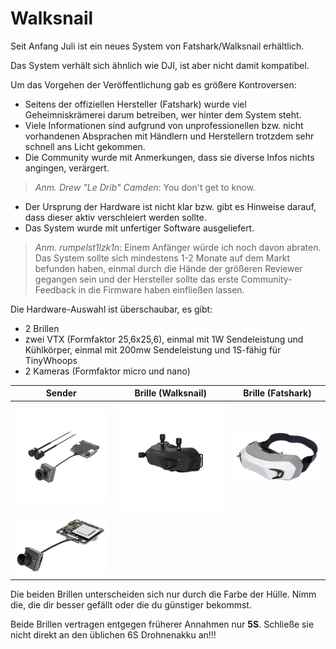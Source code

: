 # Walksnail

Seit Anfang Juli ist ein neues System von Fatshark/Walksnail erhältlich.

Das System verhält sich ähnlich wie DJI, ist aber nicht damit kompatibel.

Um das Vorgehen der Veröffentlichung gab es größere Kontroversen:

- Seitens der offiziellen Hersteller (Fatshark) wurde viel Geheimniskrämerei darum betreiben, wer hinter dem System steht.
- Viele Informationen sind aufgrund von unprofessionellen bzw. nicht vorhandenen Absprachen mit Händlern und Herstellern trotzdem sehr schnell ans Licht gekommen.
- Die Community wurde mit Anmerkungen, dass sie diverse Infos nichts angingen, verärgert.

> *Anm. Drew "Le Drib" Camden*: You don't get to know.

- Der Ursprung der Hardware ist nicht klar bzw. gibt es Hinweise darauf, dass dieser aktiv verschleiert werden sollte.
- Das System wurde mit unfertiger Software ausgeliefert.

> *Anm. rumpelst1lzk1n*: Einem Anfänger würde ich noch davon abraten. Das System sollte sich mindestens 1-2 Monate auf dem Markt befunden haben, einmal durch die Hände der größeren Reviewer gegangen sein und der Hersteller sollte das erste Community-Feedback in die Firmware haben einfließen lassen.

Die Hardware-Auswahl ist überschaubar, es gibt:

- 2 Brillen
- zwei VTX (Formfaktor 25,6x25,6), einmal mit 1W Sendeleistung und Kühlkörper, einmal mit 200mw Sendeleistung und 1S-fähig für TinyWhoops
- 2 Kameras (Formfaktor micro und nano)

| Sender                                                     | Brille (Walksnail)                                      | Brille (Fatshark)                                         |
| ---------------------------------------------------------- | ------------------------------------------------------- | --------------------------------------------------------- |
| ![Walksnail VTX](/img/walksnail/avatar_vtx_micro_cam.webp) | ![Walksnail goggle](/img/walksnail/avatar_goggles.webp) | ![Fatshark goggle](/img/fatshark/fatshark_dominator.webp) |
| ![Walksnail 1S VTX](/img/walksnail/avatar_mini_vtx.png)    |                                                         |                                                           |

Die beiden Brillen unterscheiden sich nur durch die Farbe der Hülle. Nimm die, die dir besser gefällt oder die du günstiger bekommst.

Beide Brillen vertragen entgegen früherer Annahmen nur **5S**. Schließe sie nicht direkt an den üblichen 6S Drohnenakku an!!!
